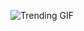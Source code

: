 ![Trending GIF](https://media2.giphy.com/media/v1.Y2lkPThiYjIxNzcyYXRrcHk5ZnJ3aWY2eWk5NTkwYmQ3cHppeW95MW4xcXN4NDhic3c5eSZlcD12MV9naWZzX3NlYXJjaCZjdD1n/2jMtpIi8mhE8ctiMtK/giphy.gif)
